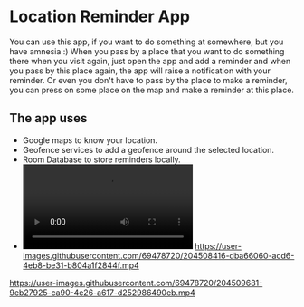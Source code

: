 # Location Reminder App
You can use this app, if you want to do something at somewhere, but you have amnesia :) 
When you pass by a place that you want to do something there when you visit again, just open the app and add a reminder and when you pass by this place again, the app will raise a notification with your reminder.
Or even you don't have to pass by the place to make a reminder, you can press on some place on the map and make a reminder at this place.

## The app uses
- Google maps to know your location.
- Geofence services to add a geofence around the selected location.
- Room Database to store reminders locally.
- ![WhatsApp Video 2022-11-29 at 11.54.53 AM](https://user-images.githubusercontent.com/69478720/204502128-26a98a81-7dac-4d1e-890a-570331f89012.mp4)
https://user-images.githubusercontent.com/69478720/204508416-dba66060-acd6-4eb8-be31-b804a1f2844f.mp4




https://user-images.githubusercontent.com/69478720/204509681-9eb27925-ca90-4e26-a617-d252986490eb.mp4

